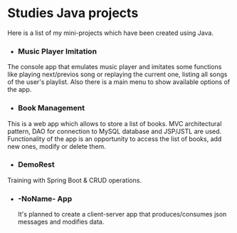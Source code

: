 # Studies Java projects
Here is a list of my mini-projects which have been created using Java.

- ### Music Player Imitation  
The console app that emulates music player and imitates some functions like playing next/previos song or replaying the current one, listing all songs of the user's playlist. Also there is a main menu to show available options of the app.
- ### Book Management  
This is a web app which allows to store a list of books. MVC architectural pattern, DAO for connection to MySQL database and JSP/JSTL are used. Functionality of the app is an opportunity to access the list of books, add new ones, modify or delete them.
- ### DemoRest
Training with Spring Boot & CRUD operations.
- ### -NoName- App
  It's planned to create a client-server app that produces/consumes json messages and modifies data.
